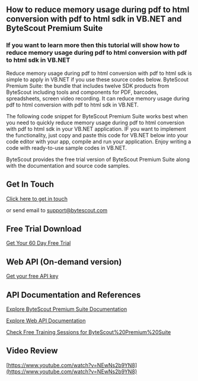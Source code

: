 ## How to reduce memory usage during pdf to html conversion with pdf to html sdk in VB.NET and ByteScout Premium Suite

### If you want to learn more then this tutorial will show how to reduce memory usage during pdf to html conversion with pdf to html sdk in VB.NET

Reduce memory usage during pdf to html conversion with pdf to html sdk is simple to apply in VB.NET if you use these source codes below. ByteScout Premium Suite: the bundle that includes twelve SDK products from ByteScout including tools and components for PDF, barcodes, spreadsheets, screen video recording. It can reduce memory usage during pdf to html conversion with pdf to html sdk in VB.NET.

The following code snippet for ByteScout Premium Suite works best when you need to quickly reduce memory usage during pdf to html conversion with pdf to html sdk in your VB.NET application. IF you want to implement the functionality, just copy and paste this code for VB.NET below into your code editor with your app, compile and run your application. Enjoy writing a code with ready-to-use sample codes in VB.NET.

ByteScout provides the free trial version of ByteScout Premium Suite along with the documentation and source code samples.

## Get In Touch

[Click here to get in touch](https://bytescout.zendesk.com/hc/en-us/requests/new?subject=ByteScout%20Premium%20Suite%20Question)

or send email to [support@bytescout.com](mailto:support@bytescout.com?subject=ByteScout%20Premium%20Suite%20Question) 

## Free Trial Download

[Get Your 60 Day Free Trial](https://bytescout.com/download/web-installer?utm_source=github-readme)

## Web API (On-demand version)

[Get your free API key](https://pdf.co/documentation/api?utm_source=github-readme)

## API Documentation and References

[Explore ByteScout Premium Suite Documentation](https://bytescout.com/documentation/index.html?utm_source=github-readme)

[Explore Web API Documentation](https://pdf.co/documentation/api?utm_source=github-readme)

[Check Free Training Sessions for ByteScout%20Premium%20Suite](https://academy.bytescout.com/)

## Video Review

[https://www.youtube.com/watch?v=NEwNs2b9YN8](https://www.youtube.com/watch?v=NEwNs2b9YN8)